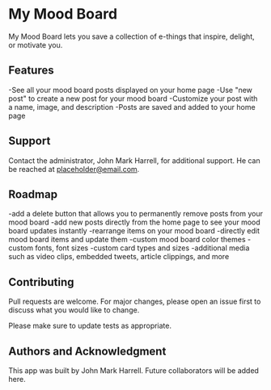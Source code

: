 # My Mood Board

My Mood Board lets you save a collection of e-things that inspire, delight, or motivate you.

## Features

-See all your mood board posts displayed on your home page
-Use "new post" to create a new post for your mood board
-Customize your post with a name, image, and description
-Posts are saved and added to your home page


## Support

Contact the administrator, John Mark Harrell, for additional support. He can be reached at placeholder@email.com.

## Roadmap

-add a delete button that allows you to permanently remove posts from your mood board
-add new posts directly from the home page to see your mood board updates instantly
-rearrange items on your mood board
-directly edit mood board items and update them
-custom mood board color themes
-custom fonts, font sizes
-custom card types and sizes
-additional media such as video clips, embedded tweets, article clippings, and more

## Contributing

Pull requests are welcome. For major changes, please open an issue first
to discuss what you would like to change.

Please make sure to update tests as appropriate.

## Authors and Acknowledgment

This app was built by John Mark Harrell. Future collaborators will be added here.